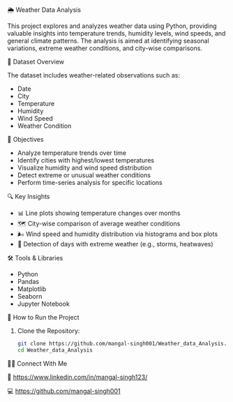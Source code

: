 🌦️ Weather Data Analysis

This project explores and analyzes weather data using Python, providing valuable insights into temperature trends, humidity levels, wind speeds, and general climate patterns. The analysis is aimed at 
identifying seasonal variations, extreme weather conditions, and city-wise comparisons.



📁 Dataset Overview

The dataset includes weather-related observations such as:

- Date
- City
- Temperature
- Humidity
- Wind Speed
- Weather Condition



🎯 Objectives

- Analyze temperature trends over time
- Identify cities with highest/lowest temperatures
- Visualize humidity and wind speed distribution
- Detect extreme or unusual weather conditions
- Perform time-series analysis for specific locations



🔍 Key Insights

- 📊 Line plots showing temperature changes over months
- 🗺️ City-wise comparison of average weather conditions
- 🌬️ Wind speed and humidity distribution via histograms and box plots
- 🔎 Detection of days with extreme weather (e.g., storms, heatwaves)





🛠️ Tools & Libraries

- Python
- Pandas
- Matplotlib
- Seaborn
- Jupyter Notebook



🚀 How to Run the Project

1. Clone the Repository:
   ```bash
   git clone https://github.com/mangal-singh001/Weather_data_Analysis.git
   cd Weather_data_Analysis

🙋‍♂️ Connect With Me


🔗 https://www.linkedin.com/in/mangal-singh123/

💻 https://github.com/mangal-singh001




